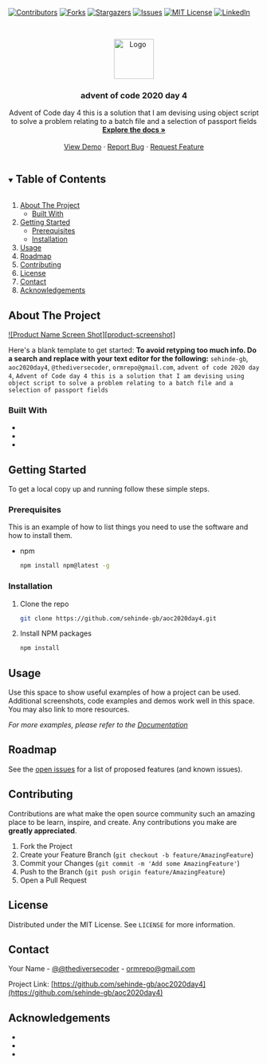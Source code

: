 <!--
*** Thanks for checking out the Best-README-Template. If you have a suggestion
*** that would make this better, please fork the repo and create a pull request
*** or simply open an issue with the tag "enhancement".
*** Thanks again! Now go create something AMAZING! :D
***
***
***
*** To avoid retyping too much info. Do a search and replace for the following:
*** sehinde-gb, aoc2020day4, @thediversecoder, email, project_title, project_description
-->



<!-- PROJECT SHIELDS -->
<!--
*** I'm using markdown "reference style" links for readability.
*** Reference links are enclosed in brackets [ ] instead of parentheses ( ).
*** See the bottom of this document for the declaration of the reference variables
*** for contributors-url, forks-url, etc. This is an optional, concise syntax you may use.
*** https://www.markdownguide.org/basic-syntax/#reference-style-links
-->
[![Contributors][contributors-shield]][contributors-url]
[![Forks][forks-shield]][forks-url]
[![Stargazers][stars-shield]][stars-url]
[![Issues][issues-shield]][issues-url]
[![MIT License][license-shield]][license-url]
[![LinkedIn][linkedin-shield]][linkedin-url]



<!-- PROJECT LOGO -->
<br />
<p align="center">
  <a href="https://github.com/sehinde-gb/aoc2020day4">
    <img src="images/logo.png" alt="Logo" width="80" height="80">
  </a>

  <h3 align="center">advent of code 2020 day 4</h3>

  <p align="center">
    Advent of Code day 4 this is a solution that I am devising using object script to solve a problem relating to a batch file and a selection of passport fields
    <br />
    <a href="https://github.com/sehinde-gb/aoc2020day4"><strong>Explore the docs »</strong></a>
    <br />
    <br />
    <a href="https://github.com/sehinde-gb/aoc2020day4">View Demo</a>
    ·
    <a href="https://github.com/sehinde-gb/aoc2020day4/issues">Report Bug</a>
    ·
    <a href="https://github.com/sehinde-gb/aoc2020day4/issues">Request Feature</a>
  </p>
</p>



<!-- TABLE OF CONTENTS -->
<details open="open">
  <summary><h2 style="display: inline-block">Table of Contents</h2></summary>
  <ol>
    <li>
      <a href="#about-the-project">About The Project</a>
      <ul>
        <li><a href="#built-with">Built With</a></li>
      </ul>
    </li>
    <li>
      <a href="#getting-started">Getting Started</a>
      <ul>
        <li><a href="#prerequisites">Prerequisites</a></li>
        <li><a href="#installation">Installation</a></li>
      </ul>
    </li>
    <li><a href="#usage">Usage</a></li>
    <li><a href="#roadmap">Roadmap</a></li>
    <li><a href="#contributing">Contributing</a></li>
    <li><a href="#license">License</a></li>
    <li><a href="#contact">Contact</a></li>
    <li><a href="#acknowledgements">Acknowledgements</a></li>
  </ol>
</details>



<!-- ABOUT THE PROJECT -->
## About The Project

[![Product Name Screen Shot][product-screenshot]](https://example.com)

Here's a blank template to get started:
**To avoid retyping too much info. Do a search and replace with your text editor for the following:**
`sehinde-gb`, `aoc2020day4`, `@thediversecoder`, `ormrepo@gmail.com`, `advent of code 2020 day 4`, `Advent of Code day 4 this is a solution that I am devising using object script to solve a problem relating to a batch file and a selection of passport fields`


### Built With

* []()
* []()
* []()



<!-- GETTING STARTED -->
## Getting Started

To get a local copy up and running follow these simple steps.

### Prerequisites

This is an example of how to list things you need to use the software and how to install them.
* npm
  ```sh
  npm install npm@latest -g
  ```

### Installation

1. Clone the repo
   ```sh
   git clone https://github.com/sehinde-gb/aoc2020day4.git
   ```
2. Install NPM packages
   ```sh
   npm install
   ```



<!-- USAGE EXAMPLES -->
## Usage

Use this space to show useful examples of how a project can be used. Additional screenshots, code examples and demos work well in this space. You may also link to more resources.

_For more examples, please refer to the [Documentation](https://example.com)_



<!-- ROADMAP -->
## Roadmap

See the [open issues](https://github.com/sehinde-gb/aoc2020day4/issues) for a list of proposed features (and known issues).



<!-- CONTRIBUTING -->
## Contributing

Contributions are what make the open source community such an amazing place to be learn, inspire, and create. Any contributions you make are **greatly appreciated**.

1. Fork the Project
2. Create your Feature Branch (`git checkout -b feature/AmazingFeature`)
3. Commit your Changes (`git commit -m 'Add some AmazingFeature'`)
4. Push to the Branch (`git push origin feature/AmazingFeature`)
5. Open a Pull Request



<!-- LICENSE -->
## License

Distributed under the MIT License. See `LICENSE` for more information.



<!-- CONTACT -->
## Contact

Your Name - [@@thediversecoder](https://twitter.com/@thediversecoder) - ormrepo@gmail.com

Project Link: [https://github.com/sehinde-gb/aoc2020day4](https://github.com/sehinde-gb/aoc2020day4)



<!-- ACKNOWLEDGEMENTS -->
## Acknowledgements

* []()
* []()
* []()





<!-- MARKDOWN LINKS & IMAGES -->
<!-- https://www.markdownguide.org/basic-syntax/#reference-style-links -->
[contributors-shield]: https://img.shields.io/github/contributors/sehinde-gb/repo.svg?style=for-the-badge
[contributors-url]: https://github.com/sehinde-gb/repo/graphs/contributors
[forks-shield]: https://img.shields.io/github/forks/sehinde-gb/repo.svg?style=for-the-badge
[forks-url]: https://github.com/sehinde-gb/repo/network/members
[stars-shield]: https://img.shields.io/github/stars/sehinde-gb/repo.svg?style=for-the-badge
[stars-url]: https://github.com/sehinde-gb/repo/stargazers
[issues-shield]: https://img.shields.io/github/issues/sehinde-gb/repo.svg?style=for-the-badge
[issues-url]: https://github.com/sehinde-gb/repo/issues
[license-shield]: https://img.shields.io/github/license/sehinde-gb/repo.svg?style=for-the-badge
[license-url]: https://github.com/sehinde-gb/repo/blob/master/LICENSE.txt
[linkedin-shield]: https://img.shields.io/badge/-LinkedIn-black.svg?style=for-the-badge&logo=linkedin&colorB=555
[linkedin-url]: https://linkedin.com/in/sehinde-gb